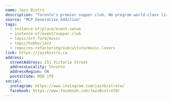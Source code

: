 ```yaml
---
name: Jazz Bistro
description: "Toronto's premier supper club. We program world-class live music from Tuesday to Saturday and add incredible food to offer our guests an unforgettable experience."
source: "MCP Generative Addition"
tags:
  - instance-of/place/event-venue
  - instance-of/event/supper-club
  - topic/art-form/music
  - topic/hobby/jazz
  - requires-refactoring/subculture/music-lovers
link: https://jazzbistro.ca
address:
  streetAddress: 251 Victoria Street
  addressLocality: Toronto
  addressRegion: ON
  postalCode: M5B 1T8
social:
  instagram: https://www.instagram.com/jazzbistroto/
  facebook: https://www.facebook.com/JazzBistroTO/
---
```

